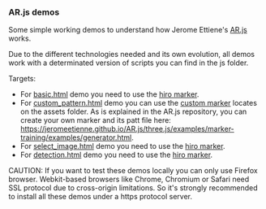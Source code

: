 ### AR.js demos

Some simple working demos to understand how Jerome Ettiene's [AR.js](https://github.com/jeromeetienne/AR.js) works.

Due to the different technologies needed and its own evolution, all demos work with a determinated version of scripts you can find in the js folder.

Targets:
- For [basic.html](https://mangasmartin.github.io/ARjs_demos/basic.html) demo you need to use the [hiro marker](https://jeromeetienne.github.io/AR.js/data/images/HIRO.jpg).
- For [custom_pattern.html](https://mangasmartin.github.io/ARjs_demos/custom_pattern.html) demo you can use the [custom marker](assets/custom.png) locates on the assets folder. As is explained in the AR.js repository, you can create your own marker and its patt file here: https://jeromeetienne.github.io/AR.js/three.js/examples/marker-training/examples/generator.html.
- For [select_image.html](https://mangasmartin.github.io/ARjs_demos/select_image.html) demo you need to use the [hiro marker](https://jeromeetienne.github.io/AR.js/data/images/HIRO.jpg).
- For [detection.html](https://mangasmartin.github.io/ARjs_demos/detection.html) demo you need to use the [hiro marker](https://jeromeetienne.github.io/AR.js/data/images/HIRO.jpg).

CAUTION:
If you want to test these demos locally you can only use Firefox browser. Webkit-based browsers like Chrome, Chromium or Safari need SSL protocol due to cross-origin limitations. So it's strongly recommended to install all these demos under a https protocol server.
